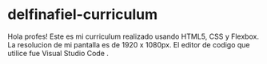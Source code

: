 # delfinafiel-curriculum
Hola profes!
Este es mi curriculum realizado usando HTML5, CSS y Flexbox.
La resolucion de mi pantalla es de 1920 x 1080px.
El editor de codigo que utilice fue Visual Studio Code .